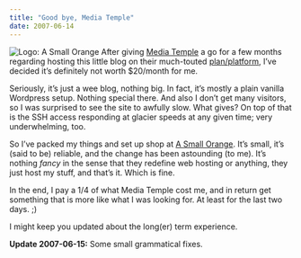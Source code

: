 ```yaml
---
title: "Good bye, Media Temple"
date: 2007-06-14
---
```


![Logo: A Small Orange][1] After giving [Media Temple][2] a go for a few months regarding hosting this little blog on their much-touted [
plan/platform][3], I’ve decided it’s definitely not worth $20/month for me.

Seriously, it’s just a wee blog, nothing big. In fact, it’s mostly a plain vanilla Wordpress setup. Nothing special there. And also I don’t get many visitors, so I was surprised to see the site to awfully slow. What gives? On top of that is the SSH access responding at glacier speeds at any given time;
very underwhelming, too.

So I’ve packed my things and set up shop at [A Small Orange][4]. It’s small,
it’s (said to be) reliable, and the change has been astounding (to me). It’s nothing _fancy_ in the sense that they redefine web hosting or anything, they just host my stuff, and that’s it. Which is fine.

In the end, I pay a 1/4 of what Media Temple cost me, and in return get something that is more like what I was looking for. At least for the last two days. ;)

I might keep you updated about the long(er) term experience.

**Update 2007-06-15:** Some small grammatical fixes.

[1]: //dl.dropbox.com/u/7298/blog/wp-content/2007/06/logo.png
[2]: http://mediatemple.net/
[3]: http://www.mediatemple.net/webhosting/gs/
[4]: http://www.asmallorange.com/

